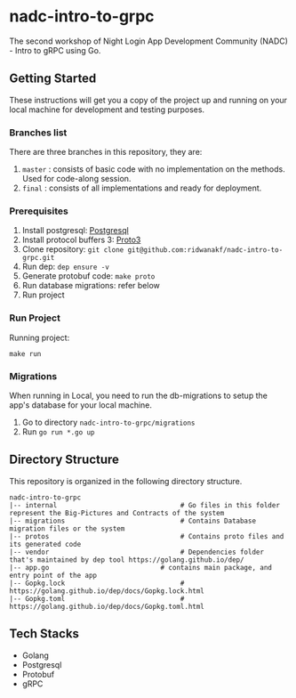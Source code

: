 # nadc-intro-to-grpc
The second workshop of Night Login App Development Community (NADC) - Intro to gRPC using Go.

## Getting Started

These instructions will get you a copy of the project up and running on your local machine for development and testing
purposes.

### Branches list
There are three branches in this repository, they are:
1. `master` : consists of basic code with no implementation on the methods. Used for code-along session.
3. `final` : consists of all implementations and ready for deployment.

### Prerequisites

1. Install postgresql: [Postgresql](https://www.postgresql.org/download/)
2. Install protocol buffers 3: [Proto3](https://github.com/protocolbuffers/protobuf)
3. Clone repository: `git clone git@github.com:ridwanakf/nadc-intro-to-grpc.git`
4. Run dep: `dep ensure -v`
5. Generate protobuf code: `make proto`
6. Run database migrations: refer below
7. Run project

### Run Project

Running project:

```$xslt
make run
```

### Migrations

When running in Local, you need to run the db-migrations to setup the app's database for your local machine.

1. Go to directory `nadc-intro-to-grpc/migrations`
2. Run `go run *.go up`

## Directory Structure

This repository is organized in the following directory structure.

```
nadc-intro-to-grpc
|-- internal                               # Go files in this folder represent the Big-Pictures and Contracts of the system
|-- migrations                             # Contains Database migration files or the system
|-- protos                                 # Contains proto files and its generated code
|-- vendor                                 # Dependencies folder that's maintained by dep tool https://golang.github.io/dep/
|-- app.go                            # contains main package, and entry point of the app
|-- Gopkg.lock                             # https://golang.github.io/dep/docs/Gopkg.lock.html
|-- Gopkg.toml                             # https://golang.github.io/dep/docs/Gopkg.toml.html
```

## Tech Stacks

- Golang
- Postgresql
- Protobuf
- gRPC
